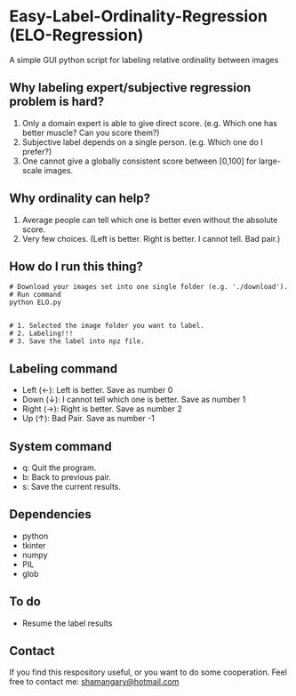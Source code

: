 # Easy-Label-Ordinality-Regression (ELO-Regression)
A simple GUI python script for labeling relative ordinality between images

## Why labeling expert/subjective regression problem is hard?
1) Only a domain expert is able to give direct score. (e.g. Which one has better muscle? Can you score them?)
2) Subjective label depends on a single person. (e.g. Which one do I prefer?)
3) One cannot give a globally consistent score between [0,100] for large-scale images.

## Why ordinality can help?
1) Average people can tell which one is better even without the absolute score.
2) Very few choices. (Left is better. Right is better. I cannot tell. Bad pair.)

## How do I run this thing?
```
# Download your images set into one single folder (e.g. './download').
# Run command
python ELO.py


# 1. Selected the image folder you want to label.
# 2. Labeling!!!
# 3. Save the label into npz file.
```
## Labeling command

+ Left (&#x2190;): Left is better. Save as number 0
+ Down (&#x2193;): I cannot tell which one is better. Save as number 1
+ Right (&#x2192;): Right is better. Save as number 2
+ Up (&#x2191;): Bad Pair. Save as number -1

## System command
+ q: Quit the program.
+ b: Back to previous pair.
+ s: Save the current results.

## Dependencies
+ python
+ tkinter
+ numpy
+ PIL
+ glob

## To do
+ Resume the label results

## Contact
If you find this respository useful, or you want to do some cooperation. 
Feel free to contact me: shamangary@hotmail.com


